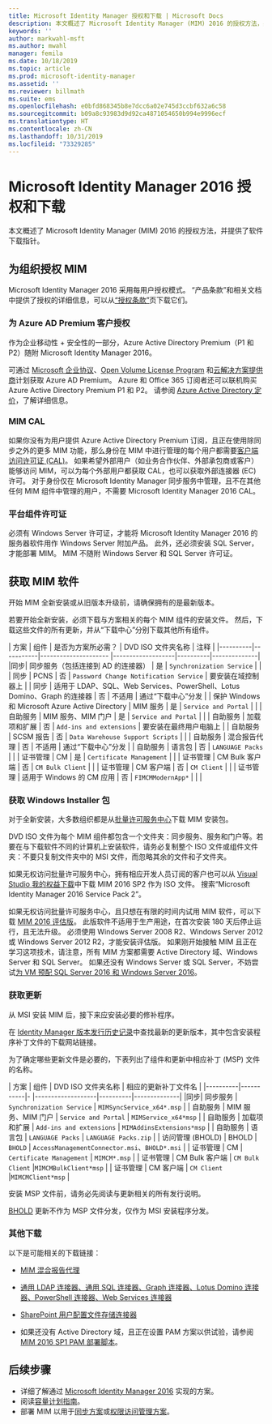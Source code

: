 ```yaml
---
title: Microsoft Identity Manager 授权和下载 | Microsoft Docs
description: 本文概述了 Microsoft Identity Manager (MIM) 2016 的授权方法，并提供了软件下载指针。
keywords: ''
author: markwahl-msft
ms.author: mwahl
manager: femila
ms.date: 10/18/2019
ms.topic: article
ms.prod: microsoft-identity-manager
ms.assetid: ''
ms.reviewer: billmath
ms.suite: ems
ms.openlocfilehash: e0bfd868345b8e7dcc6a02e745d3ccbf632a6c58
ms.sourcegitcommit: b09a8c93983d9d92ca4871054650b994e9996ecf
ms.translationtype: HT
ms.contentlocale: zh-CN
ms.lasthandoff: 10/31/2019
ms.locfileid: "73329285"
---
```

# <a name="microsoft-identity-manager-2016-licensing-and-downloads"></a>Microsoft Identity Manager 2016 授权和下载

本文概述了 Microsoft Identity Manager (MIM) 2016 的授权方法，并提供了软件下载指针。

## <a name="licensing-mim-for-your-organization"></a>为组织授权 MIM

Microsoft Identity Manager 2016 采用每用户授权模式。  “产品条款”和相关文档中提供了授权的详细信息，可以从[“授权条款”](https://www.microsoft.com/licensing/product-licensing/products.aspx)页下载它们。

### <a name="licensing-for-azure-ad-premium-customers"></a>为 Azure AD Premium 客户授权

作为企业移动性 + 安全性的一部分，Azure Active Directory Premium（P1 和 P2）随附 Microsoft Identity Manager 2016。

可通过 [Microsoft 企业协议](https://www.microsoft.com/licensing/licensing-programs/enterprise.aspx)、[Open Volume License Program](https://www.microsoft.com/licensing/licensing-programs/open-license.aspx) 和[云解决方案提供商](https://go.microsoft.com/fwlink/?LinkId=614968&clcid=0x409)计划获取 Azure AD Premium。 Azure 和 Office 365 订阅者还可以联机购买 Azure Active Directory Premium P1 和 P2。  请参阅 [Azure Active Directory 定价](https://azure.microsoft.com/pricing/details/active-directory/)，了解详细信息。

### <a name="mim-cals"></a>MIM CAL

如果你没有为用户提供 Azure Active Directory Premium 订阅，且正在使用除同步之外的更多 MIM 功能，那么身份在 MIM 中进行管理的每个用户都需要[客户端访问许可证 (CAL)](https://www.microsoft.com/licensing/product-licensing/client-access-license.aspx)。 如果希望外部用户（如业务合作伙伴、外部承包商或客户）能够访问 MIM，可以为每个外部用户都获取 CAL，也可以获取外部连接器 (EC) 许可。 对于身份仅在 Microsoft Identity Manager 同步服务中管理，且不在其他任何 MIM 组件中管理的用户，不需要 Microsoft Identity Manager 2016 CAL。

### <a name="licenses-for-platform-components"></a>平台组件许可证

必须有 Windows Server 许可证，才能将 Microsoft Identity Manager 2016 的服务器软件用作 Windows Server 附加产品。 此外，还必须安装 SQL Server，才能部署 MIM。  MIM 不随附 Windows Server 和 SQL Server 许可证。

## <a name="obtaining-mim-software"></a>获取 MIM 软件

开始 MIM 全新安装或从旧版本升级前，请确保拥有的是最新版本。

若要开始全新安装，必须下载与方案相关的每个 MIM 组件的安装文件。 然后，下载这些文件的所有更新，并从“下载中心”分别下载其他所有组件。


| 方案 | 组件 | 是否为方案所必需？ | DVD ISO 文件夹名称 | 注释 |
|----------|-----------|---------------------   |-------------------|----------|--------------|
|同步| 同步服务（包括连接到 AD 的连接器） | 是 | `Synchronization Service` | |
| 同步 | PCNS | 否 | `Password Change Notification Service` |  要安装在域控制器上 |
| 同步 | 适用于 LDAP、SQL、Web Services、PowerShell、Lotus Domino、Graph 的连接器 | 否 | 不适用 | 通过“下载中心”分发 |
| 保护 Windows 和 Microsoft Azure Active Directory | MIM 服务 | 是 | `Service and Portal` | |
| 自助服务 | MIM 服务、MIM 门户 | 是 | `Service and Portal` | |
| 自助服务 | 加载项和扩展 | 否 | `Add-ins and extensions` | 要安装在最终用户电脑上 |
| 自助服务 | SCSM 报告 | 否 | `Data Warehouse Support Scripts` | |
| 自助服务 | 混合报告代理 | 否 | 不适用 | 通过“下载中心”分发 |
| 自助服务 | 语言包 | 否 | `LANGUAGE Packs` | |
| 证书管理 | CM | 是 | `Certificate Management` | |
| 证书管理 | CM Bulk 客户端 | 否 | `CM Bulk Client` | |
| 证书管理 | CM 客户端 | 否 | `CM Client`  | |
| 证书管理 | 适用于 Windows 的 CM 应用 | 否 | `FIMCMModernApp*` | | |

### <a name="obtaining-windows-installer-packages"></a>获取 Windows Installer 包

对于全新安装，大多数组织都是从[批量许可服务中心](https://www.microsoft.com/licensing/servicecenter/default.aspx)下载 MIM 安装包。 


DVD ISO 文件为每个 MIM 组件都包含一个文件夹：同步服务、服务和门户等。若要在与下载软件不同的计算机上安装软件，请务必复制整个 ISO 文件或组件文件夹：不要只复制文件夹中的 MSI 文件，而忽略其余的文件和子文件夹。

如果无权访问批量许可服务中心，拥有相应开发人员订阅的客户也可以从 [Visual Studio 我的权益下载](https://my.visualstudio.com/Downloads?q=Microsoft%20Identity%20Manager%202016%20with%20Service%20Pack%202&pgroup=)中下载 MIM 2016 SP2 作为 ISO 文件。  搜索“Microsoft Identity Manager 2016 Service Pack 2”。  

如果无权访问批量许可服务中心，且只想在有限的时间内试用 MIM 软件，可以下载 [MIM 2016 评估版](https://www.microsoft.com/en-us/download/details.aspx?id=48244)。 此版软件不适用于生产用途，在首次安装 180 天后停止运行，且无法升级。 必须使用 Windows Server 2008 R2、Windows Server 2012 或 Windows Server 2012 R2，才能安装评估版。  如果刚开始接触 MIM 且正在学习这项技术，请注意，所有 MIM 方案都需要 Active Directory 域、Windows Server 和 SQL Server。 如果还没有 Windows Server 或 SQL Server，不妨尝试[为 VM 预配 SQL Server 2016 和 Windows Server 2016](https://azure.microsoft.com/blog/azure-images-sql-server-2016-on-windows-server-2016/)。

### <a name="obtaining-updates"></a>获取更新

从 MSI 安装 MIM 后，接下来应安装必要的修补程序。

在 [Identity Manager 版本发行历史记录](./reference/version-history.md)中查找最新的更新版本，其中包含安装程序补丁文件的下载网站链接。

为了确定哪些更新文件是必要的，下表列出了组件和更新中相应补丁 (MSP) 文件的名称。

| 方案 | 组件 | DVD ISO 文件夹名称 | 相应的更新补丁文件名 |
|----------|-----------|-   |-------------------|----------|--------------|
|同步| 同步服务 | `Synchronization Service` | `MIMSyncService_x64*.msp` |
| 自助服务 | MIM 服务、MIM 门户 | `Service and Portal` | `MIMService_x64*msp` |
| 自助服务 | 加载项和扩展 | `Add-ins and extensions` | `MIMAddinsExtensions*msp` |
| 自助服务 | 语言包 | `LANGUAGE Packs` | `LANGUAGE Packs.zip` |
| 访问管理 (BHOLD) | BHOLD | `BHOLD` | `AccessManagementConnector.msi`、`BHOLD*.msi` |
| 证书管理 | CM |  `Certificate Management` | `MIMCM*.msp` |
| 证书管理 | CM Bulk 客户端 |  `CM Bulk Client` |`MIMCMBulkClient*msp` |
| 证书管理 | CM 客户端 | `CM Client` |`MIMCMClient*msp` |

安装 MSP 文件前，请务必先阅读与更新相关的所有发行说明。

[BHOLD](https://www.microsoft.com/download/details.aspx?id=55950) 更新不作为 MSP 文件分发，仅作为 MSI 安装程序分发。

### <a name="additional-downloads"></a>其他下载

以下是可能相关的下载链接：

- [MIM 混合报告代理](https://www.microsoft.com/download/details.aspx?id=55112)

- [通用 LDAP 连接器、通用 SQL 连接器、Graph 连接器、Lotus Domino 连接器、PowerShell 连接器、Web Services 连接器](http://go.microsoft.com/fwlink/?LinkId=717495)

- [SharePoint 用户配置文件存储连接器](https://www.microsoft.com/download/details.aspx?id=41164)

- 如果还没有 Active Directory 域，且正在设置 PAM 方案以供试验，请参阅 [MIM 2016 SP1 PAM 部署脚本](sp1-deployment-scripts.md)。

## <a name="next-steps"></a>后续步骤

- 详细了解通过 [Microsoft Identity Manager 2016](microsoft-identity-manager-2016.md) 实现的方案。
- 阅读[容量计划指南](capacity-planning-guide.md)。
- 部署 MIM 以用于[同步方案](microsoft-identity-manager-deploy.md)或[权限访问管理方案](./pam/privileged-identity-management-for-active-directory-domain-services.md)。

